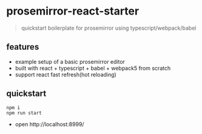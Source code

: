 # prosemirror-react-starter

> quickstart boilerplate for prosemirror using typescript/webpack/babel

## features

- example setup of a basic prosemirror editor
- built with react + typescript + babel + webpack5 from scratch
- support react fast refresh(hot reloading)

## quickstart

```shell
npm i
npm run start
```

- open http://localhost:8999/

